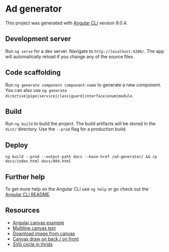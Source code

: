# Ad generator

This project was generated with [Angular CLI](https://github.com/angular/angular-cli) version 9.0.4.

## Development server

Run `ng serve` for a dev server. Navigate to `http://localhost:4200/`. The app will automatically reload if you change any of the source files.

## Code scaffolding

Run `ng generate component component-name` to generate a new component. You can also use `ng generate directive|pipe|service|class|guard|interface|enum|module`.

## Build

Run `ng build` to build the project. The build artifacts will be stored in the `dist/` directory. Use the `--prod` flag for a production build.

## Deploy

```
ng build --prod --output-path docs --base-href /ad-generator/ && cp docs/index.html docs/404.html
```

## Further help

To get more help on the Angular CLI use `ng help` or go check out the [Angular CLI README](https://github.com/angular/angular-cli/blob/master/README.md).

## Resources

- [Angular canvas example](https://stackblitz.com/edit/drawing-on-canvas-angular)
- [Multiline canvas text](https://codepen.io/nishiohirokazu/pen/jjNyye)
- [Download image from canvas](https://codepen.io/joseluisq/pen/mnkLu?css-preprocessor=none)
- [Canvas draw on back / on front](https://stackoverflow.com/a/16388454)
- [SVG circle in thrids](https://codepen.io/hari_shanx/pen/NRyPBz)
